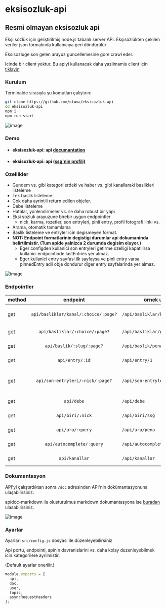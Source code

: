 # eksisozluk-api

## Resmi olmayan eksisozluk api

Ekşi sözlük için geliştirilmiş node.js tabanlı server API. 
Ekşisözlükten çekilen veriler json formatında kullanıcıya geri döndürülür

Eksisozluge son gelen arayuz guncellemesine gore crawl eder. 

Icinde bir client yoktur. 
Bu apiyi kullanacak daha yazilmamis client icin [tiklayin](https://github.com/otuva/EksiArchive)

### Kurulum 

Terminalde sırasıyla şu komutları çalıştırın:

```bash
git clone https://github.com/otuva/eksisozluk-api
cd eksisozluk-api
npm i
npm run start
```
![image](https://user-images.githubusercontent.com/67955086/180391177-2bb8d374-a745-4b5f-b4c7-b272a8d5f8e7.png)

### Demo

- #### eksisozluk-api: api [documantation](https://otuva-eksiapi.herokuapp.com/doc/)
- #### eksisozluk-api: api [(ssg'nin profili)](https://otuva-eksiapi.herokuapp.com/api/biri/ssg)

### Ozellikler

- Gundem vs. gibi kategorilerdeki ve haber vs. gibi kanallaraki basliklari listeleme
- Tek baslik listeleme
- Cok daha ayrintili return edilen objeler.
- Debe listeleme
- Hatalar, yonlendirmeler vs. ile daha robust bir yapi 
- Eksi sozluk arayuzune birebir uygun endpointler
    - nick, karma, rozetler, son entryleri, pinli entry, profil fotografi linki vs.
- Arama, otomatik tamamlama
- Baslik listeleme ve entryler icin degismeyen format.
- **NOT: Endpoint formatlarinin degistigi durumlar api dokumaninda belirtilmistir. (Tum apide yalnizca 2 durumda degisim oluyor.)**
    - Eger configden kullanici son entryleri getirme ozelligi kapatilirsa kullanici endpointinde lastEntries yer almaz.
    - Eger kullanici entry sayfasi ilk sayfaysa ve pinli entry varsa pinnedEntry adli obje dondurur diger entry sayfalarinda yer almaz.

![image](https://user-images.githubusercontent.com/67955086/180391347-bfe07603-7248-4781-b8fa-daef187eead7.png)

### Endpointler

| method |               endpoint               | örnek url                    | sayfali örnek url                          | açıklama                            |
| ------ | :----------------------------------: | ---------------------------- | ------------------------------------------ | ----------------------------------- |
| get    | `api/basliklar/kanal/:choice/:page?` | `/api/basliklar/kanal/haber` | `/api/basliklar/kanal/müzik/2`             | kanal başlıklarını getirir          |
| get    |    `api/basliklar/:choice/:page?`    | `/api/basliklar/gundem`      | `/api/basliklar/basiboslar/3`              | başlıkları getirir                  |
| get    |      `api/baslik/:slug/:page?`       | `/api/baslik/pena`           | `/api/baslik/gap year/2`                   | bir başlığı getirir                 |
| get    |           `api/entry/:id`            | `/api/entry/1`               | &nbsp;                                     | bir entry'i getirir                 |
| get    |   `api/son-entryleri/:nick/:page?`   | `/api/son-entryleri/ssg`     | `/api/son-entryleri/kumasi-iyi-futbolcu/2` | bir suserin son entrylerini getirir |
| get    |              `api/debe`              | `/api/debe`                  | &nbsp;                                     | debe'yi getirir                     |
| get    |           `api/biri/:nick`           | `/api/biri/ssg`              | &nbsp;                                     | bir suser'ı getirir                 |
| get    |           `api/ara/:query`           | `/api/ara/pena`              | `/api/ara/boston celtics/4`                | arama sonucu                        |
| get    |      `api/autocomplete/:query`       | `/api/autocomplete/pena`     | &nbsp;                                     | otomatik tamamlama                  |
| get    |            `api/kanallar`            | `/api/kanallar`              | &nbsp;                                     | kanal kategorileri                  |

### Dokumantasyon

API'yi çalıştırdıktan sonra `/doc` adresinden API'nin dokümantasyonuna ulaşabilirsiniz.

apidoc-markdown ile olusturulmus markdown dokumantasyona ise [buradan](doc/README.md) ulasabilirsiniz.

![image](https://user-images.githubusercontent.com/67955086/180391758-123141c1-e197-49d3-9130-55499e9710a3.png)

### Ayarlar 

Ayarları `src/config.js` dosyası ile düzenleyebilirsiniz

Api portu, endpointi, apinin davranislarini vs. daha kolay duzenleyebilmek icin kategorilere ayrilmistir.

(Default ayarlar onerilir.)

```js
module.exports = {
  api,
  doc,
  user,
  topic,
  asyncRequestHeaders
};
```
